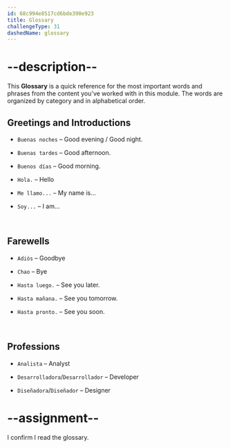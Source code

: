 ```yaml
---
id: 68c994e8517cd6bde390e923
title: Glossary
challengeType: 31
dashedName: glossary
---
```


<!-- GLOSSARY -->

# --description--

This **Glossary** is a quick reference for the most important words and phrases from the content you've worked with in this module. The words are organized by category and in alphabetical order.

## Greetings and Introductions

- `Buenas noches` – Good evening / Good night.

- `Buenas tardes` – Good afternoon.

- `Buenos días` – Good morning.

- `Hola.` – Hello

- `Me llamo...` – My name is...

- `Soy...` – I am...

<br>

## Farewells

- `Adiós` – Goodbye

- `Chao` – Bye

- `Hasta luego.` – See you later.

- `Hasta mañana.` – See you tomorrow.

- `Hasta pronto.` – See you soon.

<br>

## Professions

- `Analista` – Analyst

- `Desarrolladora`/`Desarrollador` – Developer

- `Diseñadora`/`Diseñador` – Designer

# --assignment--

I confirm I read the glossary.

